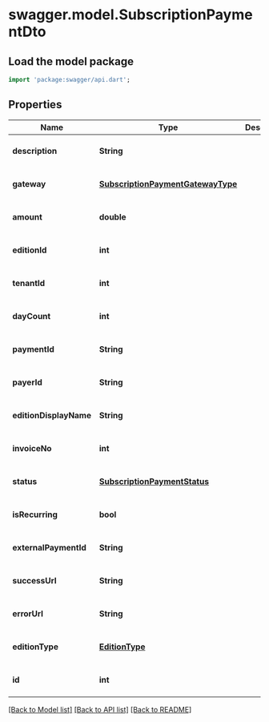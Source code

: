 # swagger.model.SubscriptionPaymentDto

## Load the model package
```dart
import 'package:swagger/api.dart';
```

## Properties
Name | Type | Description | Notes
------------ | ------------- | ------------- | -------------
**description** | **String** |  | [optional] [default to null]
**gateway** | [**SubscriptionPaymentGatewayType**](SubscriptionPaymentGatewayType.md) |  | [optional] [default to null]
**amount** | **double** |  | [optional] [default to null]
**editionId** | **int** |  | [optional] [default to null]
**tenantId** | **int** |  | [optional] [default to null]
**dayCount** | **int** |  | [optional] [default to null]
**paymentId** | **String** |  | [optional] [default to null]
**payerId** | **String** |  | [optional] [default to null]
**editionDisplayName** | **String** |  | [optional] [default to null]
**invoiceNo** | **int** |  | [optional] [default to null]
**status** | [**SubscriptionPaymentStatus**](SubscriptionPaymentStatus.md) |  | [optional] [default to null]
**isRecurring** | **bool** |  | [optional] [default to null]
**externalPaymentId** | **String** |  | [optional] [default to null]
**successUrl** | **String** |  | [optional] [default to null]
**errorUrl** | **String** |  | [optional] [default to null]
**editionType** | [**EditionType**](EditionType.md) |  | [optional] [default to null]
**id** | **int** |  | [optional] [default to null]

[[Back to Model list]](../README.md#documentation-for-models) [[Back to API list]](../README.md#documentation-for-api-endpoints) [[Back to README]](../README.md)


